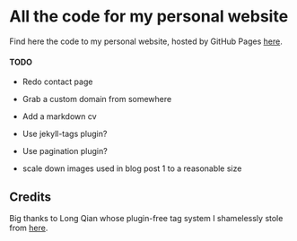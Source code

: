 # All the code for my personal website

Find here the code to my personal website, hosted by GitHub Pages [here](https://jpmacmanus.github.io/).

#### TODO

- Redo contact page

- Grab a custom domain from somewhere

- Add a markdown cv

- Use jekyll-tags plugin?

- Use pagination plugin?

- scale down images used in blog post 1 to a reasonable size

## Credits

Big thanks to Long Qian whose plugin-free tag system I shamelessly stole from [here](http://longqian.me/2017/02/09/github-jekyll-tag/).
